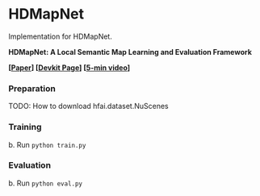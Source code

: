 # HDMapNet

Implementation for HDMapNet.

**HDMapNet: A Local Semantic Map Learning and Evaluation Framework**

**[[Paper](https://arxiv.org/abs/2107.06307)] [[Devkit Page](https://tsinghua-mars-lab.github.io/HDMapNet/)] [[5-min video](https://www.youtube.com/watch?v=AJ-rToTN8y8)]**

### Preparation
TODO: How to download hfai.dataset.NuScenes

### Training

b. Run `python train.py`

### Evaluation

b. Run `python eval.py` 